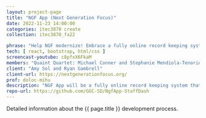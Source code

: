 ```yaml
---
layout: project-page
title: "NGF App (Next Generation Focus)"
date: 2022-11-23 14:00:00
categories: itec3870 create
collection: itec3870_fa22

phrase: "Help NGF modernize! Embrace a fully online record keeping system for students, families, volunteers and staff"
tech: [ react, bootstrap, html/css ]
screencast-youtube: c8pfxX6FkaM
members: "Quaint Quartet: Michael Conner and Stephanie Mendiola-Tenorio"
client: "Amy Sol and Ryan Gambrell"
client-url: https://nextgenerationfocus.org/
prof: doloc-mihu
description: "NGF App will be a fully online record keeping system that will enable the many students, families, volunteers, part-time employees, and board members to have access through the web. This will allow individuals, via an account system, to add and update their own records, as well as give administrators the ability to manage the records of everyone in the system."
repo-url: https://github.com/GGC-SD/NgfApp-StaffDash
---
```


Detailed information about the {{ page.title }} development process.

<!-- lightgallery -->
<script src="https://code.jquery.com/jquery-2.2.4.min.js"></script>
<script src="https://cdn.jsdelivr.net/lightgallery/1.3.7/js/lightgallery.min.js"></script>
<script src="https://cdn.jsdelivr.net/g/lg-zoom"></script>

<script type="text/javascript">
    $(document).ready(function() {
    $("body").lightGallery({
    zoom: true,
    selector: 'a#lightgallery',
    selectWithin: 'body'
    });
    });
</script>

[ggc]: http://www.ggc.edu
[gunay-ggc]: http://www.ggc.edu/about-ggc/directory/cengiz-gunay
[doloc-ggc]: http://www.ggc.edu/about-ggc/directory/anca-doloc-mihu
